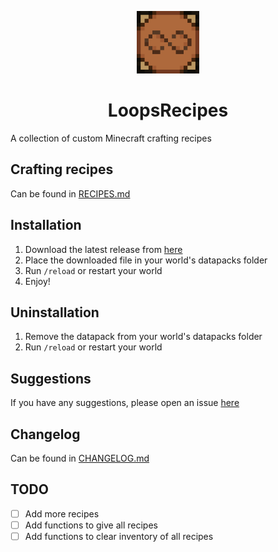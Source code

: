 <div align="center">

<div style="width:100px;">

![LoopsRecipes](images/icon/icon.png)

</div>

# LoopsRecipes

</div>

A collection of custom Minecraft crafting recipes

## Crafting recipes

Can be found in [RECIPES.md](RECIPES.md)

## Installation

1. Download the latest release from [here](https://github.com/Loopios7/LoopsRecipes/releases/latest)
2. Place the downloaded file in your world's datapacks folder
3. Run `/reload` or restart your world
4. Enjoy!
<!-- 5. (Optional) Run `/function loops:recipes` to get all recipes in your inventory
6. (Optional) Run `/function loops:recipes/clear` to clear your inventory of all recipes -->

## Uninstallation

<!-- 1. Run `/function loops:recipes/clear` to clear your inventory of all recipes -->

1. Remove the datapack from your world's datapacks folder
2. Run `/reload` or restart your world

## Suggestions

If you have any suggestions, please open an issue [here](https://github.com/Loopios7/LoopsRecipes/issues/new/choose)

## Changelog

Can be found in [CHANGELOG.md](CHANGELOG.md)

## TODO

- [ ] Add more recipes
- [ ] Add functions to give all recipes
- [ ] Add functions to clear inventory of all recipes
